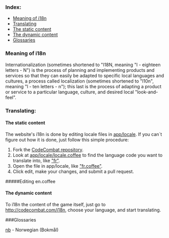 ### Index:
* [Meaning of i18n](#meaning-of-i18n)
* [Translating](#translating)
 * [The static content](#the-static-content)
 * [The dynamic content](#the-dynamic-content)
* [Glossaries](#glossaries)

### Meaning of i18n
Internationalization (sometimes shortened to "I18N, meaning "I - eighteen letters - N") is the process of planning and implementing products and services so that they can easily be adapted to specific local languages and cultures, a process called localization (sometimes shortened to "l10n", meaning "l - ten letters - n"); this last is the process of adapting a product or service to a particular language, culture, and desired local "look-and-feel".

### Translating:
#### The static content
The website's i18n is done by editing locale files in [app/locale](https://github.com/codecombat/codecombat/tree/master/app/locale).
If you can´t figure out how it is done, just follow this simple procedure:

1. Fork the [CodeCombat repository](https://github.com/codecombat/codecombat).
1. Look at [app/locale/locale.coffee](https://github.com/codecombat/codecombat/blob/master/app/locale/locale.coffee) to find the language code you want to translate into, like ["fr"](https://github.com/codecombat/codecombat/blob/master/app/locale/locale.coffee#L29).
1. Open the file in app/locale, like ["fr.coffee"](https://github.com/codecombat/codecombat/blob/master/app/locale/fr.coffee).
1. Click edit, make your changes, and submit a pull request.

#####Editing en.coffee

#### The dynamic content

To i18n the content of the game itself, just go to http://codecombat.com/i18n, choose your language, and start translating.

###Glossaries

[nb](https://github.com/codecombat/codecombat/wiki/i18n-Glossary-nb) - Norwegian (Bokmål)